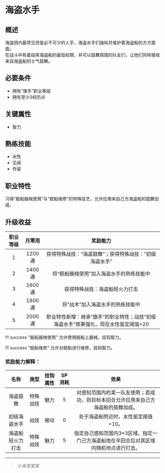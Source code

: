 # 海盗水手

## 概述

海盗团内最常见但是必不可少的人手，海盗水手们操纵并维护着海盗船的方方面面。<br>在战斗中有着指挥海盗船的最低权限，并可以鼓舞周围的队友们，让他们同样接收来自海盗船的士气鼓舞。

## 必要条件

* 拥有“旗手”职业等级
* 拥有至少3经历点

## 关键属性

* 智力

## 熟练技能

* 水性
* 见闻
* 乔装
  
## 职业特性

习得“舰船器械使用”与“舰船维修”的特殊技艺，允许应用来自己方海盗船的鼓舞加成。

## 升级收益

职业等级|月零用|奖励能力
:--:|:--:|:--:
1|1200通|获得特殊战技：“海盗鼓舞”；获得特殊战技：“初级海盗水手”
2|1400通|将“舰船器械使用”加入海盗水手的熟练技能中
3|1600通|获得特殊战技：海盗船轻火力打击
4|1800通|将“战术”加入海盗水手的熟练技能中
5|2000通|职业特性新增：继承“旗手”的职业特性；战技“初级海盗水手“效果强化，现在水性鉴定阈值+20

!!! success "舰船器械使用"
    允许使用舰船上器械，挂钩智力。

!!! success "舰船维修"
    允许对舰船进行维修，挂钩智力。

### 奖励能力解释：

名称|类型|挂钩属性|SP消耗|效果
:--:|:--:|:--:|:--:|:--:
海盗鼓舞|特殊战技|魅力|5|对感知范围内的某一队友使用；若成功，则目标本回合允许应用来自己方海盗船的鼓舞加成。
初级海盗水手|战技|被动|0|处于海盗船附近时，水性鉴定阈值+10。
海盗船轻火力打击|特殊战技|魅力|5|指定自己感知范围内3*3区域，指定一门己方海盗船炮在半回合后对其区域内随机地点进行打击。

---

> *小龙龙宝宝*